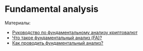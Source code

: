 # Fundamental analysis
  
Материалы:

- [Руководство по фундаментальному анализу криптовалют](https://academy.binance.com/ru/articles/a-guide-to-cryptocurrency-fundamental-analysis?UTM=BinanceAcademy)
- [Что такое фундаментальный анализ (FA)?](https://academy.binance.com/ru/articles/what-is-fundamental-analysis-fa)
- [Как проводить фундаментальный анализ?](https://cryptonisation.com/kak-provodit-fundamentalnyy-analiz-kriptovalyut/)

